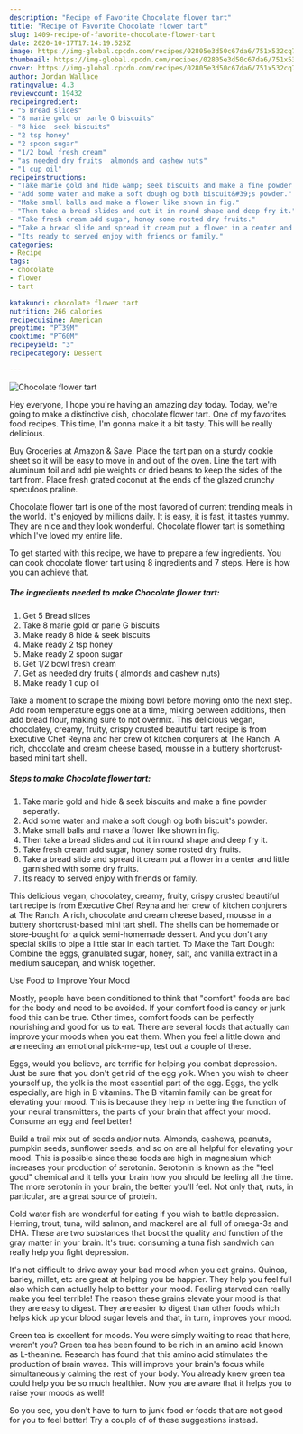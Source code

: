 ```yaml
---
description: "Recipe of Favorite Chocolate flower tart"
title: "Recipe of Favorite Chocolate flower tart"
slug: 1409-recipe-of-favorite-chocolate-flower-tart
date: 2020-10-17T17:14:19.525Z
image: https://img-global.cpcdn.com/recipes/02805e3d50c67da6/751x532cq70/chocolate-flower-tart-recipe-main-photo.jpg
thumbnail: https://img-global.cpcdn.com/recipes/02805e3d50c67da6/751x532cq70/chocolate-flower-tart-recipe-main-photo.jpg
cover: https://img-global.cpcdn.com/recipes/02805e3d50c67da6/751x532cq70/chocolate-flower-tart-recipe-main-photo.jpg
author: Jordan Wallace
ratingvalue: 4.3
reviewcount: 19432
recipeingredient:
- "5 Bread slices"
- "8 marie gold or parle G biscuits"
- "8 hide  seek biscuits"
- "2 tsp honey"
- "2 spoon sugar"
- "1/2 bowl fresh cream"
- "as needed dry fruits  almonds and cashew nuts"
- "1 cup oil"
recipeinstructions:
- "Take marie gold and hide &amp; seek biscuits and make a fine powder seperatly."
- "Add some water and make a soft dough og both biscuit&#39;s powder."
- "Make small balls and make a flower like shown in fig."
- "Then take a bread slides and cut it in round shape and deep fry it."
- "Take fresh cream add sugar, honey some rosted dry fruits."
- "Take a bread slide and spread it cream put a flower in a center and little garnished with some dry fruits."
- "Its ready to served enjoy with friends or family."
categories:
- Recipe
tags:
- chocolate
- flower
- tart

katakunci: chocolate flower tart 
nutrition: 266 calories
recipecuisine: American
preptime: "PT39M"
cooktime: "PT60M"
recipeyield: "3"
recipecategory: Dessert

---
```



![Chocolate flower tart](https://img-global.cpcdn.com/recipes/02805e3d50c67da6/751x532cq70/chocolate-flower-tart-recipe-main-photo.jpg)

Hey everyone, I hope you're having an amazing day today. Today, we're going to make a distinctive dish, chocolate flower tart. One of my favorites food recipes. This time, I'm gonna make it a bit tasty. This will be really delicious.

Buy Groceries at Amazon &amp; Save. Place the tart pan on a sturdy cookie sheet so it will be easy to move in and out of the oven. Line the tart with aluminum foil and add pie weights or dried beans to keep the sides of the tart from. Place fresh grated coconut at the ends of the glazed crunchy speculoos praline.

Chocolate flower tart is one of the most favored of current trending meals in the world. It's enjoyed by millions daily. It is easy, it is fast, it tastes yummy. They are nice and they look wonderful. Chocolate flower tart is something which I've loved my entire life.


To get started with this recipe, we have to prepare a few ingredients. You can cook chocolate flower tart using 8 ingredients and 7 steps. Here is how you can achieve that.

<!--inarticleads1-->

##### The ingredients needed to make Chocolate flower tart:

1. Get 5 Bread slices
1. Take 8 marie gold or parle G biscuits
1. Make ready 8 hide &amp; seek biscuits
1. Make ready 2 tsp honey
1. Make ready 2 spoon sugar
1. Get 1/2 bowl fresh cream
1. Get as needed dry fruits ( almonds and cashew nuts)
1. Make ready 1 cup oil


Take a moment to scrape the mixing bowl before moving onto the next step. Add room temperature eggs one at a time, mixing between additions, then add bread flour, making sure to not overmix. This delicious vegan, chocolatey, creamy, fruity, crispy crusted beautiful tart recipe is from Executive Chef Reyna and her crew of kitchen conjurers at The Ranch. A rich, chocolate and cream cheese based, mousse in a buttery shortcrust-based mini tart shell. 

<!--inarticleads2-->

##### Steps to make Chocolate flower tart:

1. Take marie gold and hide &amp; seek biscuits and make a fine powder seperatly.
1. Add some water and make a soft dough og both biscuit&#39;s powder.
1. Make small balls and make a flower like shown in fig.
1. Then take a bread slides and cut it in round shape and deep fry it.
1. Take fresh cream add sugar, honey some rosted dry fruits.
1. Take a bread slide and spread it cream put a flower in a center and little garnished with some dry fruits.
1. Its ready to served enjoy with friends or family.


This delicious vegan, chocolatey, creamy, fruity, crispy crusted beautiful tart recipe is from Executive Chef Reyna and her crew of kitchen conjurers at The Ranch. A rich, chocolate and cream cheese based, mousse in a buttery shortcrust-based mini tart shell. The shells can be homemade or store-bought for a quick semi-homemade dessert. And you don&#39;t any special skills to pipe a little star in each tartlet. To Make the Tart Dough: Combine the eggs, granulated sugar, honey, salt, and vanilla extract in a medium saucepan, and whisk together. 

Use Food to Improve Your Mood


Mostly, people have been conditioned to think that "comfort" foods are bad for the body and need to be avoided. If your comfort food is candy or junk food this can be true. Other times, comfort foods can be perfectly nourishing and good for us to eat. There are several foods that actually can improve your moods when you eat them. When you feel a little down and are needing an emotional pick-me-up, test out a couple of these.

Eggs, would you believe, are terrific for helping you combat depression. Just be sure that you don't get rid of the egg yolk. When you wish to cheer yourself up, the yolk is the most essential part of the egg. Eggs, the yolk especially, are high in B vitamins. The B vitamin family can be great for elevating your mood. This is because they help in bettering the function of your neural transmitters, the parts of your brain that affect your mood. Consume an egg and feel better!

Build a trail mix out of seeds and/or nuts. Almonds, cashews, peanuts, pumpkin seeds, sunflower seeds, and so on are all helpful for elevating your mood. This is possible since these foods are high in magnesium which increases your production of serotonin. Serotonin is known as the "feel good" chemical and it tells your brain how you should be feeling all the time. The more serotonin in your brain, the better you'll feel. Not only that, nuts, in particular, are a great source of protein.

Cold water fish are wonderful for eating if you wish to battle depression. Herring, trout, tuna, wild salmon, and mackerel are all full of omega-3s and DHA. These are two substances that boost the quality and function of the gray matter in your brain. It's true: consuming a tuna fish sandwich can really help you fight depression. 

It's not difficult to drive away your bad mood when you eat grains. Quinoa, barley, millet, etc are great at helping you be happier. They help you feel full also which can actually help to better your mood. Feeling starved can really make you feel terrible! The reason these grains elevate your mood is that they are easy to digest. They are easier to digest than other foods which helps kick up your blood sugar levels and that, in turn, improves your mood.

Green tea is excellent for moods. You were simply waiting to read that here, weren't you? Green tea has been found to be rich in an amino acid known as L-theanine. Research has found that this amino acid stimulates the production of brain waves. This will improve your brain's focus while simultaneously calming the rest of your body. You already knew green tea could help you be so much healthier. Now you are aware that it helps you to raise your moods as well!

So you see, you don't have to turn to junk food or foods that are not good for you to feel better! Try  a  couple of  of  these  suggestions  instead.

